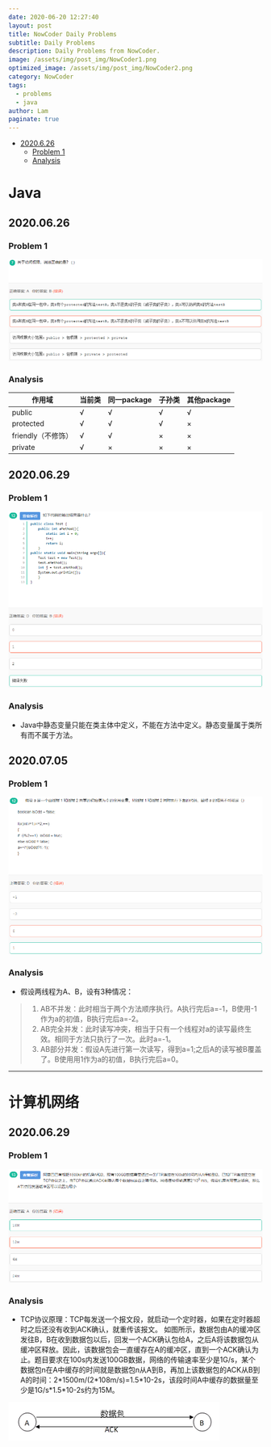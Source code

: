 ```yaml
---
date: 2020-06-20 12:27:40
layout: post
title: NowCoder Daily Problems
subtitle: Daily Problems
description: Daily Problems from NowCoder.
image: /assets/img/post_img/NowCoder1.png
optimized_image: /assets/img/post_img/NowCoder2.png
category: NowCoder
tags:
  - problems
  - java
author: Lam
paginate: true
---
```


* [2020\.6\.26](#2020626)
  * [Problem 1](#problem-1)
  * [Analysis](#analysis)

# Java
## 2020.06.26

### Problem 1
![image](/assets/img/nowcoder_img/20200626_1.png)

### Analysis

<table>
  <thead>
    <tr>
      <th>作用域</th>
      <th>当前类</th>
      <th>同一package</th>
      <th>子孙类</th>
      <th>其他package</th>
    </tr>
  </thead>
    <tbody>
    <tr>
      <td>public</td>
      <td>√</td>
      <td>√</td>
      <td>√</td>
      <td>√</td>
    </tr>
    <tr>
      <td>protected</td>
      <td>√</td>
      <td>√</td>
      <td>√</td>
      <td>×</td>
    </tr>
    <tr>
      <td>friendly（不修饰）</td>
      <td>√</td>
      <td>√</td>
      <td>×</td>
      <td>×</td>
    </tr>
    <tr>
      <td>private</td>
      <td>√</td>
      <td>×</td>
      <td>×</td>
      <td>×</td>
    </tr>
  </tbody>
</table>

## 2020.06.29
### Problem 1
![image](/assets/img/nowcoder_img/20200629_1.png)

### Analysis
- Java中静态变量只能在类主体中定义，不能在方法中定义。静态变量属于类所有而不属于方法。

## 2020.07.05
### Problem 1
![image](/assets/img/nowcoder_img/20200705_1.png)

### Analysis
- 假设两线程为A、B，设有3种情况：  

> 1. AB不并发：此时相当于两个方法顺序执行。A执行完后a=-1，B使用-1作为a的初值，B执行完后a=-2。  
> 2. AB完全并发：此时读写冲突，相当于只有一个线程对a的读写最终生效。相同于方法只执行了一次。此时a=-1。  
> 3. AB部分并发：假设A先进行第一次读写，得到a=1;之后A的读写被B覆盖了。B使用用1作为a的初值，B执行完后a=0。  

***

# 计算机网络
## 2020.06.29
### Problem 1
![image](/assets/img/nowcoder_img/20200706_1.png)

### Analysis
- TCP协议原理：TCP每发送一个报文段，就启动一个定时器，如果在定时器超时之后还没有收到ACK确认，就重传该报文。 如图所示，数据包由A的缓冲区发往B，B在收到数据包以后，回发一个ACK确认包给A，之后A将该数据包从缓冲区释放。因此，该数据包会一直缓存在A的缓冲区，直到一个ACK确认为止。题目要求在100s内发送100GB数据，网络的传输速率至少是1G/s，某个数据包n在A中缓存的时间就是数据包n从A到B，再加上该数据包的ACK从B到A的时间：2\*1500m/(2\*108m/s)=1.5\*10-2s，该段时间A中缓存的数据量至少是1G/s\*1.5\*10-2s约为15M。

![image](/assets/img/nowcoder_img/20200706_2.png)
